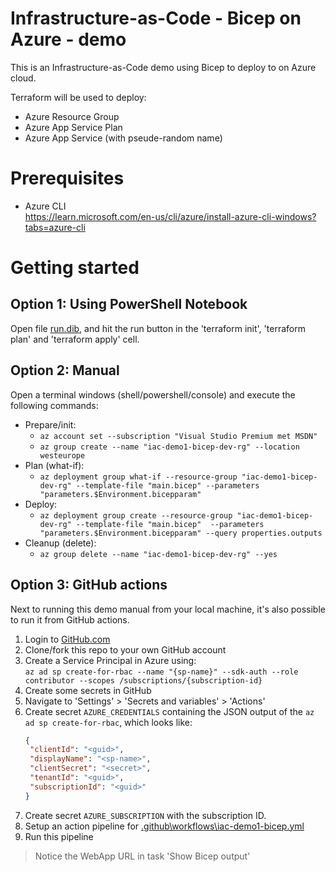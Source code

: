 # Infrastructure-as-Code - Bicep on Azure - demo

This is an Infrastructure-as-Code demo using Bicep to deploy to on Azure cloud.

Terraform will be used to deploy:

- Azure Resource Group
- Azure App Service Plan
- Azure App Service (with pseude-random name)

# Prerequisites

- Azure CLI  
  https://learn.microsoft.com/en-us/cli/azure/install-azure-cli-windows?tabs=azure-cli

# Getting started

## Option 1: Using PowerShell Notebook

Open file [run.dib](run.dib), and hit the run button in the 'terraform init', 'terraform plan' and 'terraform apply' cell.

## Option 2: Manual

Open a terminal windows (shell/powershell/console) and execute the following commands:

- Prepare/init:
  - `az account set --subscription "Visual Studio Premium met MSDN"`
  - `az group create --name "iac-demo1-bicep-dev-rg" --location westeurope`
- Plan (what-if):
  - `az deployment group what-if --resource-group "iac-demo1-bicep-dev-rg" --template-file "main.bicep" --parameters "parameters.$Environment.bicepparam"`
- Deploy:
  - `az deployment group create --resource-group "iac-demo1-bicep-dev-rg" --template-file "main.bicep"  --parameters "parameters.$Environment.bicepparam" --query properties.outputs`
- Cleanup (delete):
  - `az group delete --name "iac-demo1-bicep-dev-rg" --yes`

## Option 3: GitHub actions

Next to running this demo manual from your local machine, it's also possible to run it from GitHub actions.

1. Login to [GitHub.com](https://github.com)
2. Clone/fork this repo to your own GitHub account
3. Create a Service Principal in Azure using:  
  `az ad sp create-for-rbac --name "{sp-name}" --sdk-auth --role contributor --scopes /subscriptions/{subscription-id}`
4. Create some secrets in GitHub
  1. Navigate to 'Settings' > 'Secrets and variables' > 'Actions'
  2. Create secret `AZURE_CREDENTIALS` containing the JSON output of the `az ad sp create-for-rbac`, which looks like:
     ```json
     {
      "clientId": "<guid>",
      "displayName": "<sp-name>",
      "clientSecret": "<secret>",
      "tenantId": "<guid>",
      "subscriptionId": "<guid>"
     }
     ```
  3. Create secret `AZURE_SUBSCRIPTION` with the subscription ID.
5. Setup an action pipeline for [.github\workflows\iac-demo1-bicep.yml](.github\workflows\iac-demo1-bicep.yml)
6. Run this pipeline

> Notice the WebApp URL in task 'Show Bicep output'